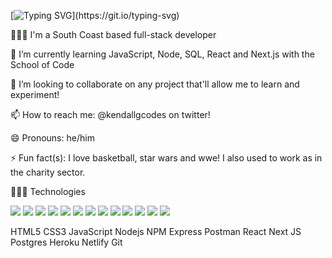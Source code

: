 [![Typing SVG](https://readme-typing-svg.herokuapp.com?lines=Hi%2C+nice+to+meet+you.+I'm+Kendall!)](https://git.io/typing-svg)

💁🏾‍♀️ I'm a South Coast based full-stack developer

🌱 I’m currently learning JavaScript, Node, SQL, React and Next.js with the School of Code

👯 I’m looking to collaborate on any project that'll allow me to learn and experiment!

📫 How to reach me: @kendallgcodes on twitter!

😄 Pronouns: he/him

⚡ Fun fact(s): I love basketball, star wars and wwe! I also used to work as in the charity sector. 

👩🏾‍💻 Technologies

[<img src='https://img.shields.io/badge/HTML-239120?style=for-the-badge&logo=html5&logoColor=white'>](<LINK>)
[<img src='https://img.shields.io/badge/CSS-239120?&style=for-the-badge&logo=css3&logoColor=white'>](<LINK>)
[<img src='https://img.shields.io/badge/JavaScript-F7DF1E?style=for-the-badge&logo=javascript&logoColor=black'>](<LINK>)
[<img src='https://img.shields.io/badge/Node.js-43853D?style=for-the-badge&logo=node.js&logoColor=white'>](<LINK>)
[<img src='https://img.shields.io/badge/HTML-239120?style=for-the-badge&logo=html5&logoColor=white'>](<LINK>)
[<img src='https://img.shields.io/badge/HTML-239120?style=for-the-badge&logo=html5&logoColor=white'>](<LINK>)
[<img src='https://img.shields.io/badge/HTML-239120?style=for-the-badge&logo=html5&logoColor=white'>](<LINK>)
[<img src='https://img.shields.io/badge/HTML-239120?style=for-the-badge&logo=html5&logoColor=white'>](<LINK>)
[<img src='https://img.shields.io/badge/HTML-239120?style=for-the-badge&logo=html5&logoColor=white'>](<LINK>)
[<img src='https://img.shields.io/badge/HTML-239120?style=for-the-badge&logo=html5&logoColor=white'>](<LINK>)
[<img src='https://img.shields.io/badge/HTML-239120?style=for-the-badge&logo=html5&logoColor=white'>](<LINK>)
[<img src='https://img.shields.io/badge/HTML-239120?style=for-the-badge&logo=html5&logoColor=white'>](<LINK>)
[<img src='https://img.shields.io/badge/HTML-239120?style=for-the-badge&logo=html5&logoColor=white'>](<LINK>)

HTML5 CSS3 JavaScript Nodejs NPM Express Postman React Next JS Postgres Heroku Netlify Git
